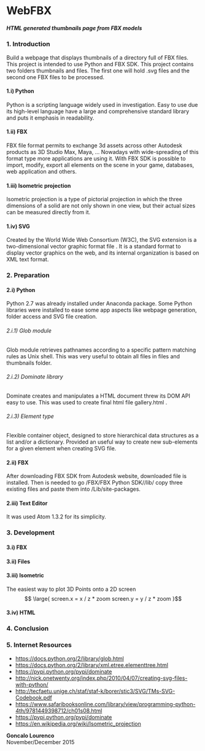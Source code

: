 # WebFBX
##### HTML generated thumbnails page from FBX models

### 1. Introduction
Build a webpage that displays thumbnails of a directory full of FBX files.
This project is intended to use Python and FBX SDK.
This project contains two folders thumbnails and files. The first one will hold .svg files and the second one FBX files to be processed.
#### 1.i) Python
Python is a scripting language widely used in investigation.
Easy to use due its high-level language have a large and comprehensive standard library and puts it emphasis in readability.
#### 1.ii) FBX
FBX file format permits to exchange 3d assets across other Autodesk products as 3D Studio Max, Maya, ...
Nowadays with wide-spreading of this format type more applications are using it.
With FBX SDK is possible to import, modify, export all elements on the scene in your game, databases, web application and others.
#### 1.iii) Isometric projection
Isometric projection is a type of pictorial projection in which the three dimensions of a solid are not only shown in one view, but their actual sizes can be measured directly from it.
#### 1.iv) SVG
Created by the World Wide Web Consortium (W3C), the SVG extension is a two-dimensional vector graphic format file . It is a standard format to display vector graphics on the web, and its internal organization is based on XML text format.

### 2. Preparation
#### 2.i) Python
Python 2.7 was already installed under Anaconda package.
Some Python libraries were installed to ease some app aspects like webpage generation, folder access and SVG file creation.
###### 2.i.1) Glob module
Glob module retrieves pathnames according to a specific pattern matching rules as Unix shell.
This was very useful to obtain all files in files and thumbnails folder.
###### 2.i.2) Dominate library
Dominate creates and manipulates a HTML document threw its DOM API easy to use.
This was used to create final html file gallery.html .
###### 2.i.3) Element type
Flexible container object, designed to store hierarchical data structures as a list and/or a dictionary.
Provided an useful way to create new sub-elements for a given element when creating SVG file.
#### 2.ii) FBX
After downloading FBX SDK from Autodesk website, downloaded file is installed.
Then is needed to go <your programs folder>/FBX/FBX Python SDK/<your version>/lib/<your Python version> copy three existing files and paste them into <your Python folder>/Lib/site-packages.
#### 2.iii) Text Editor
It was used Atom 1.3.2 for its simplicity.

### 3. Development
#### 3.i) FBX

#### 3.ii) Files

#### 3.iii) Isometric
The easiest way to plot 3D Points onto a 2D screen
$$ \large{ screen.x = x / z * zoom
screen.y = y / z * zoom }$$
#### 3.iv) HTML

### 4. Conclusion

### 5. Internet Resources
- https://docs.python.org/2/library/glob.html
- https://docs.python.org/2/library/xml.etree.elementtree.html
- https://pypi.python.org/pypi/dominate
- http://nick.onetwenty.org/index.php/2010/04/07/creating-svg-files-with-python/
- http://tecfaetu.unige.ch/staf/staf-k/borer/stic3/SVG/TMs-SVG-Codebook.pdf
- https://www.safaribooksonline.com/library/view/programming-python-4th/9781449398712/ch01s08.html
- https://pypi.python.org/pypi/dominate
- https://en.wikipedia.org/wiki/Isometric_projection

**Goncalo Lourenco**  
November/December 2015
